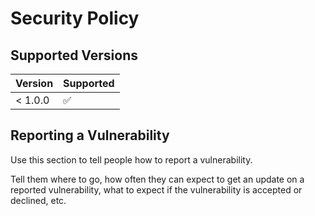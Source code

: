 # Security Policy

## Supported Versions

| Version | Supported          |
| ------- | ------------------ |
| < 1.0.0 | :white_check_mark: |

## Reporting a Vulnerability

Use this section to tell people how to report a vulnerability.

Tell them where to go, how often they can expect to get an update on a
reported vulnerability, what to expect if the vulnerability is accepted or
declined, etc.
